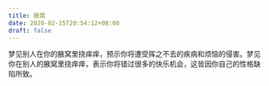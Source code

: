 ```yaml
---
title: 腋窝
date: 2020-02-15T20:54:12+08:00
draft: false
---
```


梦见别人在你的腋窝里挠痒痒，预示你将遭受挥之不去的疾病和烦恼的侵害。梦见你在别人的腋窝里挠痒痒，表示你将错过很多的快乐机会，这皆因你自己的性格缺陷所致。